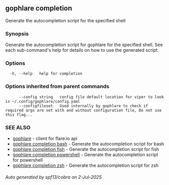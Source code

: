 ## gophlare completion

Generate the autocompletion script for the specified shell

### Synopsis

Generate the autocompletion script for gophlare for the specified shell.
See each sub-command's help for details on how to use the generated script.


### Options

```
  -h, --help   help for completion
```

### Options inherited from parent commands

```
      --config string   config file default location for viper to look is ~/.config/gophlare/config.yaml
      --configfileset   Used internally by gophlare to check if required args are set with and without configuration file, Do not use this flag...
```

### SEE ALSO

* [gophlare](gophlare.md)	 - client for flare.io api
* [gophlare completion bash](gophlare_completion_bash.md)	 - Generate the autocompletion script for bash
* [gophlare completion fish](gophlare_completion_fish.md)	 - Generate the autocompletion script for fish
* [gophlare completion powershell](gophlare_completion_powershell.md)	 - Generate the autocompletion script for powershell
* [gophlare completion zsh](gophlare_completion_zsh.md)	 - Generate the autocompletion script for zsh

###### Auto generated by spf13/cobra on 2-Jul-2025
